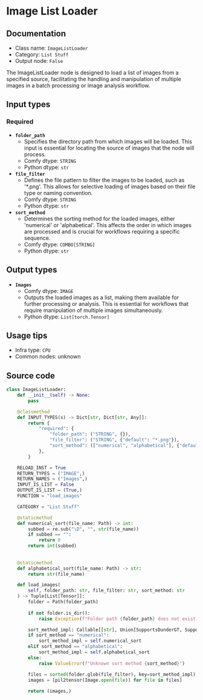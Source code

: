 # Image List Loader
## Documentation
- Class name: `ImageListLoader`
- Category: `List Stuff`
- Output node: `False`

The ImageListLoader node is designed to load a list of images from a specified source, facilitating the handling and manipulation of multiple images in a batch processing or image analysis workflow.
## Input types
### Required
- **`folder_path`**
    - Specifies the directory path from which images will be loaded. This input is essential for locating the source of images that the node will process.
    - Comfy dtype: `STRING`
    - Python dtype: `str`
- **`file_filter`**
    - Defines the file pattern to filter the images to be loaded, such as '*.png'. This allows for selective loading of images based on their file type or naming convention.
    - Comfy dtype: `STRING`
    - Python dtype: `str`
- **`sort_method`**
    - Determines the sorting method for the loaded images, either 'numerical' or 'alphabetical'. This affects the order in which images are processed and is crucial for workflows requiring a specific sequence.
    - Comfy dtype: `COMBO[STRING]`
    - Python dtype: `str`
## Output types
- **`Images`**
    - Comfy dtype: `IMAGE`
    - Outputs the loaded images as a list, making them available for further processing or analysis. This is essential for workflows that require manipulation of multiple images simultaneously.
    - Python dtype: `List[torch.Tensor]`
## Usage tips
- Infra type: `CPU`
- Common nodes: unknown


## Source code
```python
class ImageListLoader:
    def __init__(self) -> None:
        pass

    @classmethod
    def INPUT_TYPES(s) -> Dict[str, Dict[str, Any]]:
        return {
            "required": {
                "folder_path": ("STRING", {}),
                "file_filter": ("STRING", {"default": "*.png"}),
                "sort_method": (["numerical", "alphabetical"], {"default": "numerical"}),
            },
        }

    RELOAD_INST = True
    RETURN_TYPES = ("IMAGE",)
    RETURN_NAMES = ("Images",)
    INPUT_IS_LIST = False
    OUTPUT_IS_LIST = (True,)
    FUNCTION = "load_images"

    CATEGORY = "List Stuff"

    @staticmethod
    def numerical_sort(file_name: Path) -> int:
        subbed = re.sub("\D", "", str(file_name))
        if subbed == "":
            return 0
        return int(subbed)
    
    
    @staticmethod
    def alphabetical_sort(file_name: Path) -> str:
        return str(file_name)

    def load_images(
        self, folder_path: str, file_filter: str, sort_method: str
    ) -> Tuple[List[Tensor]]:
        folder = Path(folder_path)
    
        if not folder.is_dir():
            raise Exception(f"Folder path {folder_path} does not exist.")

        sort_method_impl: Callable[[str], Union[SupportsDunderGT, SupportsDunderLT]]
        if sort_method == "numerical":
            sort_method_impl = self.numerical_sort
        elif sort_method == "alphabetical":
            sort_method_impl = self.alphabetical_sort
        else:
            raise ValueError(f"Unknown sort method {sort_method}")

        files = sorted(folder.glob(file_filter), key=sort_method_impl)
        images = [pil2tensor(Image.open(file)) for file in files]
    
        return (images,)

```
